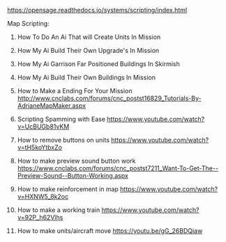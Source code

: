 https://opensage.readthedocs.io/systems/scripting/index.html

Map Scripting:
1. How To Do An Ai That will Create Units In Mission
2. How My Ai Build Their Own Upgrade's In Mission
3. How My Ai Garrison Far Positioned Buildings In Skirmish
4. How My Ai Build Their Own Buildings In Mission 
5. How to Make a Ending For Your Mission
http://www.cnclabs.com/forums/cnc_postst16829_Tutorials-By-AdrianeMapMaker.aspx

6. Scripting Spamming with Ease
https://www.youtube.com/watch?v=UcBUGb81vKM
7. How to remove buttons on units
https://www.youtube.com/watch?v=tH5koYtbxZo
8. How to make preview sound button work 
https://www.cnclabs.com/forums/cnc_postst7211_Want-To-Get-The--Preview-Sound--Button-Working.aspx
9. How to make reinforcement in map
https://www.youtube.com/watch?v=HXNW5_8k2oc
10. How to make a working train
https://www.youtube.com/watch?v=92P_h62Vlhs
11. How to make units/aircraft move
https://youtu.be/gG_26BDQiaw

